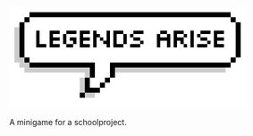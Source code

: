 ![](https://github.com/TheCaptain420/LegendsArise/blob/master/src/assets/textures/LegendsArise.png)  

A minigame for a schoolproject.

